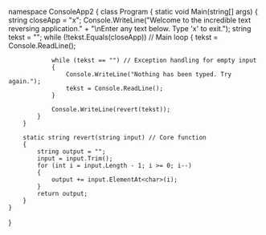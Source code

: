 namespace ConsoleApp2
{
    class Program
    {
        static void Main(string[] args)
        {
            string closeApp = "x";
            Console.WriteLine("Welcome to the incredible text reversing application." +
                            "\nEnter any text below. Type 'x' to exit.");
            string tekst = "";
            while (!tekst.Equals(closeApp)) // Main loop
            {
                tekst = Console.ReadLine();

                while (tekst == "") // Exception handling for empty input
                {
                    Console.WriteLine("Nothing has been typed. Try again.");
                    tekst = Console.ReadLine();
                }

                Console.WriteLine(revert(tekst)); 
            }
        }

        static string revert(string input) // Core function
        {
            string output = "";
            input = input.Trim();
            for (int i = input.Length - 1; i >= 0; i--)
            {
                output += input.ElementAt<char>(i);
            }
            return output;
        }
    }
}
